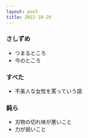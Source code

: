 ```yaml
---
layout: post
title: 2022-10-29
---
```


### さしずめ
- つまるところ
- 今のところ

### すべた
- 不美人な女性を罵っていう語

### 鈍ら
- 刃物の切れ味が悪いこと
- 力が弱いこと

